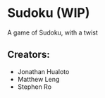 # Sudoku (WIP)

A game of Sudoku, with a twist



## Creators:

- Jonathan Hualoto
- Matthew Leng
- Stephen Ro
